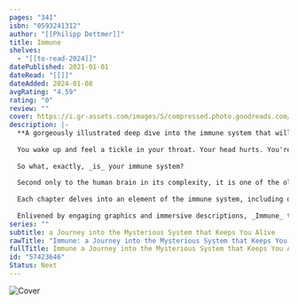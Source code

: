 ```yaml
---
pages: "341"
isbn: "0593241312"
author: "[[Philipp Dettmer]]"
title: Immune
shelves:
  - "[[to-read-2024]]"
datePublished: 2021-01-01
dateRead: "[[]]"
dateAdded: 2024-01-08
avgRating: "4.59"
rating: "0"
review: ""
cover: https://i.gr-assets.com/images/S/compressed.photo.goodreads.com/books/1617072418l/57423646.jpg
description: |-
  **A gorgeously illustrated deep dive into the immune system that will forever change how you think about your body, from the creator of the popular science YouTube channel Kurzgesagt—In a Nutshell**  
    
  You wake up and feel a tickle in your throat. Your head hurts. You're mildly annoyed as you get the kids ready for school and dress for work yourself. Meanwhile, an epic war is being fought, just below your skin. Millions are fighting and dying for you to be able to complain as you head out the door.  
    
  So what, exactly, _is_ your immune system?  
    
  Second only to the human brain in its complexity, it is one of the oldest and most critical facets of life on Earth. Without it, you would die within days. In _Immune_, Philipp Dettmer, the brains behind the most popular science channel on YouTube, takes readers on a journey through the fortress of the human body and its defenses. There is a constant battle of staggering scale raging within us, full of stories of invasion, strategy, defeat, and noble self-sacrifice. In fact, in the time you've been reading this, your immune system has probably identified and eradicated a cancer cell that started to grow in your body.  
    
  Each chapter delves into an element of the immune system, including defenses like antibodies and inflammation as well as threats like bacteria, allergies, and cancer, as Dettmer reveals why boosting your immune system is actually nonsense, how parasites sneak their way past your body's defenses, how viruses work, and what goes on in your wounds when you cut yourself.  
    
  Enlivened by engaging graphics and immersive descriptions, _Immune_ turns one of the most intricate, interconnected, and confusing subjects—immunology—into a gripping adventure through an astonishing alien landscape. _Immune_ is a vital and remarkably fun crash course in what is arguably, and increasingly, the most important system in the body.
series: ""
subtitle: a Journey into the Mysterious System that Keeps You Alive
rawTitle: "Immune: a Journey into the Mysterious System that Keeps You Alive"
fullTitle: Immune a Journey into the Mysterious System that Keeps You Alive
id: "57423646"
Status: Next
---
```

![Cover](https:&#x2F;&#x2F;i.gr-assets.com&#x2F;images&#x2F;S&#x2F;compressed.photo.goodreads.com&#x2F;books&#x2F;1617072418l&#x2F;57423646.jpg)
